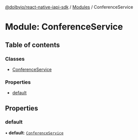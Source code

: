 [@dolbyio/react-native-iapi-sdk](../README.md) / [Modules](../modules.md) / ConferenceService

# Module: ConferenceService

## Table of contents

### Classes

- [ConferenceService](../classes/ConferenceService.ConferenceService-1.md)

### Properties

- [default](ConferenceService.md#default)

## Properties

### default

• **default**: [`ConferenceService`](../classes/ConferenceService.ConferenceService-1.md)
